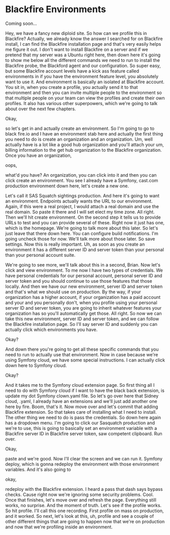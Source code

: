 # Blackfire Environments

Coming soon...

Hey, we have a fancy new diploid site. So how can we profile this in Blackfire?
Actually, we already know the answer I searched for on Blackfire install, I can find
the Blackfire installation page and that's very easily helps me figure it out. I
don't want to install Blackfire on a server and if we pretend that my server was a
Ubuntu right here, then down here it's going to show me below all the different
commands we need to run to install the Blackfire probe, the Blackford agent and our
configuration. So super easy, but some Blackfire account levels have a kick ass
feature called environments in if you have the environment feature level, you
absolutely want to use it. And environment is basically an isolated at Blackfire
account. You sit in, when you create a profile, you actually send it to that
environment and then you can invite multiple people to the environment so that
multiple people on your team can view the profiles and create their own profiles. It
also has various other superpowers, which we're going to talk about over the next few
chapters.

Okay,

so let's get in and actually create an environment. So I'm going to go to black
fire.io and I have an environment stab here and actually the first thing you need to
do is create an organization and an organization. Um, well actually have is a lot
like a good hub organization and you'll attach your um, billing information to the
get hub organization to the Blackfire organization. Once you have an organization,

oops,

what'd you have? An organization, you can click into it and then you can click create
an environment. You see I already have a Symfony, cast.com production environment
down here, let's create a new one.

Let's call it SAS Squatch sightings production. And here it's going to want an
environment. Endpoints actually wants the URL to our environment. Again, if this were
a real project, I would attach a real domain and use the real domain. So paste it
there and I will set elect my time zone. All right. Then we'll hit create
environment. On the second step it tells us to provide URLs to test and you can
provide several of these. Right now it just has one, which is the homepage. We're
going to talk more about this later. So let's just leave that there down here. You
can configure build notifications. I'm going uncheck those for now. We'll talk more
about those later. So save settings. Now this is really important. Uh, as soon as you
create an environment it has a different server ID and server token than your
personal than your personal account suite.

We're going to see more, we'll talk about this in a second, Brian. Now let's click
and view environment. To me now I have two types of credentials. We have personal
credentials for our personal account, personal server ID and server token and you
should continue to use those features that those locally. And then we have our new
environment, server ID and server token and that's what we should use on production.
By the way, if your organization has a higher account, if your organization has a
paid account and your and you personally don't, when you profile using your personal
server ID and server token, you are going to inherit whatever features your
organization has so you'll automatically get those. All right. So now we can take
this new environment, server ID and server token, and we can follow the Blackfire
installation page. So I'll say server ID and suddenly you can actually click which
environments you have.

Okay?

And down there you're going to get all these specific commands that you need to run
to actually use that environment. Now in case because we're using Symfony cloud, we
have some special instructions. I can actually click down here to Symfony cloud.

Okay?

And it takes me to the Symfony cloud extension page. So first thing all I need to do
with Symfony cloud if I want to have the black back extension, is update my dot
Symfony clown.yaml file. So let's go over here that Sidney cloud, .yaml, I already
have an extensions and we'll just add another one here by fire. Boom, that's it. Now
move over and let's commit that adding Blackfire extension. So that takes care of
installing what I need to install. The other thing we need to do is pass the
credentials. So down here again has a dropdown menu. I'm going to click our Sasquatch
production and we're to use, this is going to basically set an environment variable
with a Blackfire server ID in Blackfire server token, saw competent clipboard. Run
over.

Okay,

paste and we're good. Now I'll clear the screen and we can run it. Symfony deploy,
which is gonna redeploy the environment with those environment variables. And it's
also going to

okay,

redeploy with the Blackfire extension. I heard a pass that dash says bypass checks.
Cause right now we're ignoring some security problems. Cool. Once that finishes,
let's move over and refresh the page. Everything still works, no surprise. And the
moment of truth. Let's see if the profile works. So hit profile. I'll call this one
recording. First profile on mass on production, and it worked. So next, let's look at
this, uh, profile and see a couple of other different things that are going to happen
now that we're on production and now that we're profiling inside an environment.
